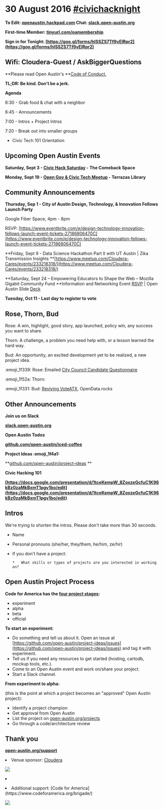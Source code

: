 # 30 August 2016 [#civichacknight](https://openaustin.hackpad.com/ep/search/?q=%23civichacknight&via=6LgrL8pH1yt)

**To Edit: [openaustin.hackpad.com](https://openaustin.hackpad.com/)   Chat: [slack.open-austin.org](http://slack.open-austin.org/)**

**First-time Member: [tinyurl.com/oamembership](https://tinyurl.com/oamembership)**

**Sign in for Tonight: **[](https://goo.gl/forms/hISSZS7Tf9vEIRpr2)**<u>[https://goo.gl/forms/hISSZS7Tf9vEIRpr2](https://goo.gl/forms/hISSZS7Tf9vEIRpr2)</u>**

## Wifi: Cloudera-Guest / AskBiggerQuestions

**Please read Open Austin's **[Code of Conduct. ](https://www.open-austin.org/about/#code-of-conduct)

**TL;DR: Be kind. Don't be a jerk.**

**Agenda**

6:30 - Grab food & chat with a neighbor

6:45 - Announcements

7:00 - Intros + Project Intros

7:20 - Break out into smaller groups

*   Civic Tech 101 Orientation

## Upcoming Open Austin Events

**Saturday, Sept 3 - [Civic Hack Saturday](http://www.meetup.com/Open-Austin/events/232354708/) - The Comeback Space**

**Monday, Sept 19 - [Open Gov & Civic Tech Meetup](http://www.meetup.com/Open-Austin/events/228586539/) - Terrazas Library**

## Community Announcements

**Thursday, Sep 1 - City of Austin Design, Technology, & Innovation Fellows Launch Party**

Google Fiber Space, 4pm - 8pm

RSVP: [](https://www.eventbrite.com/e/design-technology-innovation-fellows-launch-event-tickets-27186806470C)[https://www.eventbrite.com/e/design-technology-innovation-fellows-launch-event-tickets-27186806470C](https://www.eventbrite.com/e/design-technology-innovation-fellows-launch-event-tickets-27186806470C)

**Friday, Sept 9 -  Data Science Hackathon Part II with UT Austin | Zika Transmission Insights **[](https://www.meetup.com/Cloudera-Cares/events/233218318/)[https://www.meetup.com/Cloudera-Cares/events/233218318/](https://www.meetup.com/Cloudera-Cares/events/233218318/)

**Saturday, Sept 24 – Empowering Educators to Shape the Web – Mozilla Gigabit Community Fund **Information and Networking Event [RSVP](https://2016r2gigfund%C2%AD-info.eventbrite.com) | Open Austin Slide [Deck](https://docs.google.com/presentation/d/1bXBFV1cb3Be3KSdnjtitBQV3c8OHvjaISOFAUi5iPBg/pub?start=false&loop=false&delayms=3000) 

**Tuesday, Oct 11 -  Last day to register to vote**

## Rose, Thorn, Bud

Rose: A win, highlight, good story, app launched, policy win, any success you want to share.

Thorn: A challenge, a problem you need help with, or a lesson learned the hard way.

Bud: An opportunity, an excited development yet to be realized, a new project idea.

:emoji_1f339: Rose: Emailed [City Council Candidate Questionnaire](https://docs.google.com/forms/d/1mKk8yfzZ6wqseHEVniToYOO4_2SDvCQyMo2GsYL-YpY/viewform?edit_requested=true)

:emoji_1f52a: Thorn: 

:emoji_1f331: Bud: [Reviving VoteATX](https://github.com/open-austin/voteatx-app), OpenData.rocks 

## Other Announcements

**Join us on Slack**

**[slack.open-austin.org](https://slack.open-austin.org/)**

**Open Austin Todos**

**[github.com/open-austin/iced-coffee](https://github.com/open-austin/iced-coffee)**

**Project Ideas :emoji_1f4a1:**

**[github.com/open-austin/project-ideas](https://github.com/open-austin/project-ideas) **

**Civic Hacking 101**

[](https://docs.google.com/presentation/d/1tceKempW_8ZoxzeGcfuC1K96kBz0zaMkBxmT1pgv1bo/edit)**<u>[https://docs.google.com/presentation/d/1tceKempW_8ZoxzeGcfuC1K96kBz0zaMkBxmT1pgv1bo/edit](https://docs.google.com/presentation/d/1tceKempW_8ZoxzeGcfuC1K96kBz0zaMkBxmT1pgv1bo/edit)</u>**

## Intros

We're trying to shorten the intros. Please don't take more than 30 seconds.

*   Name
*   Personal pronouns (she/her, they/them, he/him, ze/hir)
*   If you don't have a project:

        *   What skills or types of projects are you interested in working on?

## Open Austin Project Process

**Code for America has the [four project stages](http://www.codeforamerica.org/brigade/projects/stages):**

*   experiment
*   alpha
*   beta
*   official

**To start an experiment:**

*   Do something and tell us about it. Open an issue at [](https://github.com/open-austin/project-ideas/issues)[https://github.com/open-austin/project-ideas/issues](https://github.com/open-austin/project-ideas/issues) and tag it with experiment.
*   Tell us if you need any resources to get started (hosting, cartodb, mockup tools, etc.).
*   Come to an Open Austin event and work on/share your project.
*   Start a Slack channel.

**From experiment to alpha:**

(this is the point at which a project becomes an "approved" Open Austin project):

*   Identify a project champion
*   Get approval from Open Austin
*   List the project on [open-austin.org/projects](https://open-austin.org/projects)
*   Go through a code/architecture review

## Thank you

**[open-austin.org/support](https://open-austin.org/support)**
<undefined><li>Venue sponsor: [Cloudera](https://cloudera.com/)</li></undefined>

![](https://hackpad-attachments.s3.amazonaws.com/openaustin.hackpad.com_vXg33t5WgTt_p.384134_1469574409788_undefined)
<undefined><li>
</li>
<li>Additional support: [Code for America](https://www.codeforamerica.org/brigade/)</li></undefined>

![](http://upload.wikimedia.org/wikipedia/commons/6/6b/Codeforamerica_logo.png)